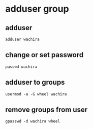 # adduser group

## adduser

````
adduser wachira
````

## change or set password 

````
passwd wachira
````

## adduser to groups

````
usermod -a -G wheel wachira
````

## remove groups from user

````
gpasswd -d wachira wheel
````
